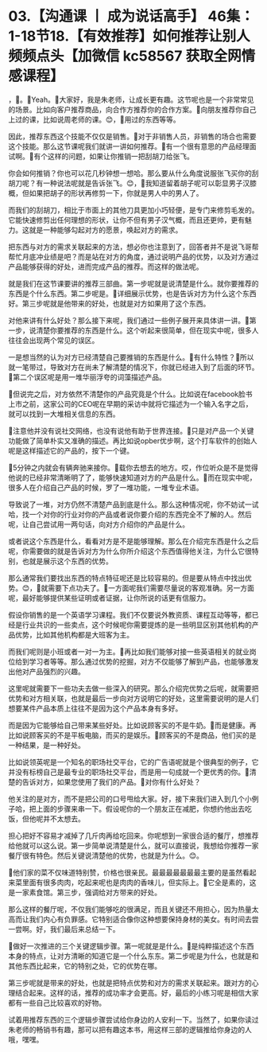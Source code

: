 # 03.【沟通课 丨 成为说话高手】 46集：1-18节18.【有效推荐】如何推荐让别人频频点头【加微信 kc58567 获取全网情感课程】

，🎼。🎼Yeah。🎼大家好，我是朱老师，让成长更有趣。这节呢也是一个非常常见的场景。比如向客户推荐商品，向合作方推荐你的合作方案。🎼向朋友推荐你自己上过的课，比如说周老师的课。😊，🎼用过的东西等等。

因此，推荐东西这个技能不仅仅是销售。🎼对于非销售人员，非销售的场合也需要这个技能。那么这节课呢我们就讲一讲如何推荐。🎼有一个很有意思的产品经理面试啊。🎼有个这样的问题，如果让你推销一把刮胡刀给张飞。

你会如何推销？你也可以花几秒钟想一想哈。那么要从什么角度说服张飞买你的刮胡刀呢？有一种说法呢就是告诉张飞。😊，🎼我知道留着胡子呢可以彰显男子汉膝概，但如果把胡子的形状再修剪一下，你就是男人中的男人了。

而我们的刮胡刀，相比于市面上的其他刀具更加小巧轻便，是专门来修剪毛发的。它能快速修剪出任何理想的形状，让你不但有男子汉气概，而且还更帅，更有魅力。这就是一种能够勾起对方的愿景，唤起对方的需求。

把东西与对方的需求关联起来的方法，想必你也注意到了，回答者并不是说飞哥帮帮忙月底冲业绩是吧？而是站在对方的角度，通过说明产品的优势，以及对方通过产品能够获得的好处，进而完成产品的推荐。而这样的做法呢。

就是我们在这节课要讲的推荐三部曲。第一步呢就是说清楚是什么。就你要推荐的东西是个什么东西。第二步呢是。🎼详细展示优势，也是告诉对方为什么这个东西好。第三步呢就是他带来的好处，也就是对方如果用了这个东西。

对他来讲有什么好处？那么接下来呢，我们通过一些例子展开来具体讲一讲。🎼第一步，说清楚你要推荐的东西是什么。这个听起来很简单，但在现实中呢，很多人往往会出现两个常见的误区。

一是想当然的认为对方已经清楚自己要推销的东西是什么。🎼有什么特性？🎼所以就一笔带过，导致对方在尚未了解清楚的情况下，你就已经进入到了后面的环节。🎼第二个误区呢是用一堆华丽浮夸的词藻描述产品。

🎼但说完之后，对方依然不清楚你的产品究竟是个什么。比如说在facebook脸书上市之前，这家公司的CEO呢在早期的采访中就将它描述为一个输入名字之后，就可以找到一大堆相关信息的东西。

🎼注意他并没有说社交网络，也没有说他有助于世界连接。🎼只是对产品一个关键功能做了简单朴实又准确的描述。再比如说opber优步啊，这个打车软件的创始人呢是这样描述它的产品的，按下一个键。

🎼5分钟之内就会有辆奔驰来接你。🎼载你去想去的地方。哎，作位听众是不是觉得他说的已经非常清晰明了了，能够快速知道对方的产品是什么。🎼而在现实中呢，很多人在介绍自己产品的时候，罗了一堆功能，一堆专业术语。

导致说了一堆，对方仍然不清楚产品到底是什么。那么这种情况呢，你不妨试一试哈，找一个对你的行业对你的产品或者说你要介绍的东西完全不了解的人。然后呢，让自己尝试用一两句话，向对方介绍你的产品是什么。

或者说这个东西是什么，看看对方是不是能够理解。那么在介绍完东西是什么之后呢，你需要做的就是告诉对方为什么你所介绍这个东西值得他关注，为什么它很特别，也就是展示这个东西的优势。

那么通常我们要找出东西的特点特征呢还是比较容易的。但是要从特点中找出优势。😊，🎼就需要下点功夫了。🎼一方面呢我们需要尽量说的客观准确。另一方面呢，最好能够提供某些证明或者证据，让你所说的话更有信服力。

假设你销售的是一个英语学习课程。我们不仅要说外教资质、课程互动等等，都已经是行业共识的一些卖点，这个时候呢你需要提炼的是一些明显区别其他机构的产品优势，比如其他机构都是大班客为主。

而我们呢则是小班或者一对一为主。🎼再比如我们能够对接一些英语相关的就业岗位给到学习者等等。那么通过优势的挖掘，对方不仅能够了解到产品，也能够激发出他对产品强烈的兴趣。

这里呢就需要下一些功夫去做一些深入的研究。那么介绍完优势之后呢，就需要把优势和对方相关联，也就是最后一步向对方说明它的好处，这里需要说明的是人们想要某件产品本质上往往不是因为这个产品本身有多好。

而是因为它能够给自己带来某些好处。比如说顾客买的不是牛奶。🎼而是健康。再比如说顾客买的不是平板电脑，而买的是娱乐。🎼顾客买的不是商品，他们买的是一种结果，是一种好处。

比如说领英呢是一个知名的职场社交平台，它的广告语呢就是个很典型的例子，它并没有标榜自己是最专业的职场社交平台，而是用一句成就一个更优秀的你。🎼清楚的告诉对方，如果您使用了我们的产品。🎼对你有什么好处？

他关注的是对方，而不是把公司的口号甩给大家。好，接下来我们进入到几个小例子哈，把上面的步骤来串一下。假设呢你的一个朋友正在减肥，你想约他出去吃饭，但他呢并不太想去。

担心把好不容易才减掉了几斤肉再给吃回来。你呢想到一家很合适的餐厅，想推荐给他就可以这么说。第一步简单说清楚是什么，就可以直接说，我想给你推荐一家餐厅很有特色。然后关键说清楚他的优势，也就是为什么。😊。

🎼他们家的菜不仅味道特别赞，价格也很亲民。最最最最最最最主要的是虽然看起来菜里面有很多肉肉，吃起来呢也是肉肉的香味儿，但实际上。🎼它全是素的，这是一家素食馆。第三步，强调给对方带来的好处。

那么这样的餐厅呢，不仅我们能够吃的很满足，而且关键还不用担心，因为热量太高而让我们内心有负罪感。它特别适合像你这种想要保持身材的美女。有时间去尝一尝啊。好，我们最后来总结一下。

🎼做好一次推进的三个关键逻辑步骤。第一呢就是是什么。🎼是纯粹描述这个东西本身的特点，让对方清晰的知道它是一个什么东东。第二步呢是为什么，也就是和其他东西比起来，它的特别之处，它的优势在哪。

第三步呢就是带来的好处，也就是把特点优势和对方的需求关联起来。跟对方的心理结合起来。这样的话，推荐的成功率才会更高。好，最后的小练习呢是相信大家都有一些自己比较喜欢的好物。

试着用推荐东西的三个逻辑步骤尝试给你身边的人安利一下。当然了，如果你读过朱老师的畅销书有趣，那可以把有趣这本书，用这样三部的逻辑推给你身边的人哦，嘿嘿。

